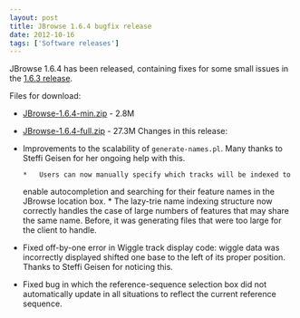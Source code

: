 ```yaml
---
layout: post
title: JBrowse 1.6.4 bugfix release
date: 2012-10-16
tags: ['Software releases']
---
```


JBrowse 1.6.4 has been released, containing fixes for some small issues in the
[1.6.3 release](http://jbrowse.org/jbrowse-1-6-3-bugfix-release/ 'JBrowse 1.6.3 bugfix release').

Files for download:

- [JBrowse-1.6.4-min.zip](/wordpress/wp-content/plugins/download-monitor/download.php?id=21 'download JBrowse-1.6.4-min.zip') -
  2.8M
- [JBrowse-1.6.4-full.zip](http://jbrowse.org/wordpress/wp-content/plugins/download-monitor/download.php?id=22 'download JBrowse-1.6.4-full.zip') -
  27.3M Changes in this release:

- Improvements to the scalability of `generate-names.pl`. Many thanks to Steffi
  Geisen for her ongoing help with this.

      *   Users can now manually specify which tracks will be indexed to

  enable autocompletion and searching for their feature names in the JBrowse
  location box. \* The lazy-trie name indexing structure now correctly handles
  the case of large numbers of features that may share the same name. Before, it
  was generating files that were too large for the client to handle.

- Fixed off-by-one error in Wiggle track display code: wiggle data was
  incorrectly displayed shifted one base to the left of its proper position.
  Thanks to Steffi Geisen for noticing this.
- Fixed bug in which the reference-sequence selection box did not automatically
  update in all situations to reflect the current reference sequence.
